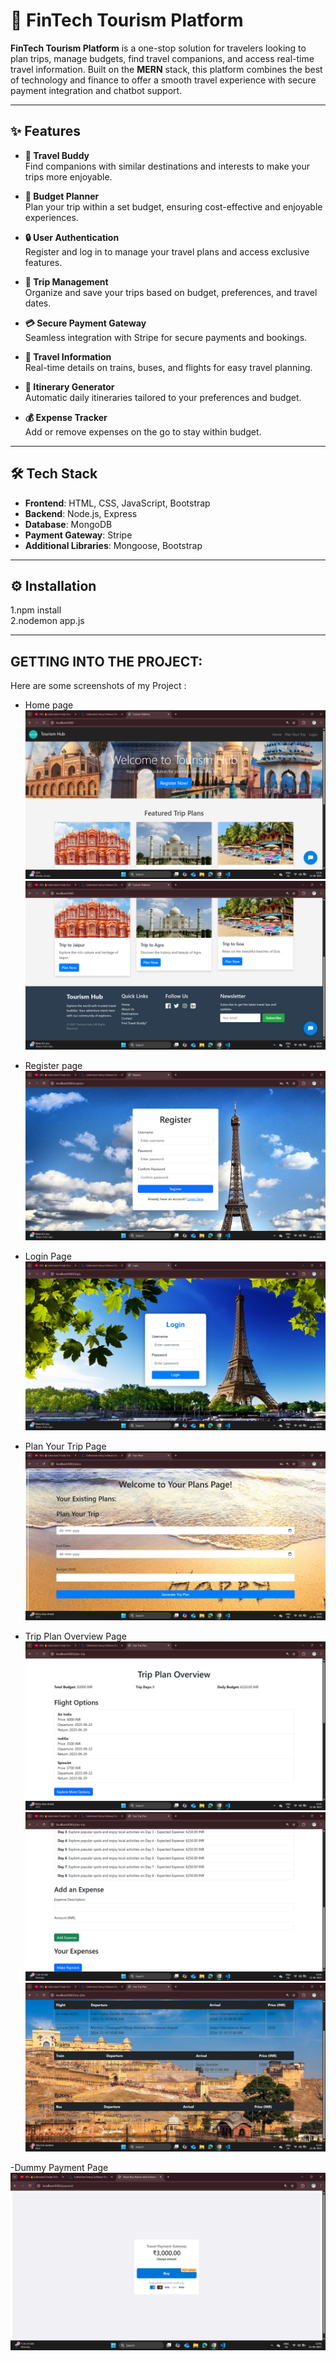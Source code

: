 # 🧳 FinTech Tourism Platform

**FinTech Tourism Platform** is a one-stop solution for travelers looking to plan trips, manage budgets, find travel companions, and access real-time travel information. Built on the **MERN** stack, this platform combines the best of technology and finance to offer a smooth travel experience with secure payment integration and chatbot support.

---

## ✨ Features

- **🧍 Travel Buddy**  
  Find companions with similar destinations and interests to make your trips more enjoyable.

- **💸 Budget Planner**  
  Plan your trip within a set budget, ensuring cost-effective and enjoyable experiences.

- **🔒 User Authentication**  
  Register and log in to manage your travel plans and access exclusive features.

- **📆 Trip Management**  
  Organize and save your trips based on budget, preferences, and travel dates.

- **💳 Secure Payment Gateway**  
  Seamless integration with Stripe for secure payments and bookings.

- **🚆 Travel Information**  
  Real-time details on trains, buses, and flights for easy travel planning.

- **📝 Itinerary Generator**  
  Automatic daily itineraries tailored to your preferences and budget.

- **💰 Expense Tracker**  
  Add or remove expenses on the go to stay within budget.

---

## 🛠️ Tech Stack

- **Frontend**: HTML, CSS, JavaScript, Bootstrap  
- **Backend**: Node.js, Express  
- **Database**: MongoDB  
- **Payment Gateway**: Stripe 
- **Additional Libraries**: Mongoose, Bootstrap

---

## ⚙️ Installation

1.npm install<br>
2.nodemon app.js

---

## GETTING INTO THE PROJECT:

Here are some screenshots of my Project :

- Home page
![image](https://github.com/Taiyabakhan/Tourism-Hub/blob/main/Screenshots/Screenshot%20(272).png)
![image](https://github.com/Taiyabakhan/Tourism-Hub/blob/main/Screenshots/Screenshot%20(273).png)

- Register page
![image](https://github.com/Taiyabakhan/Tourism-Hub/blob/main/Screenshots/Screenshot%20(275).png)

- Login Page 
![image](https://github.com/Taiyabakhan/Tourism-Hub/blob/main/Screenshots/Screenshot%20(274).png)

- Plan Your Trip Page
![image](https://github.com/Taiyabakhan/Tourism-Hub/blob/main/Screenshots/Screenshot%20(276).png)

- Trip Plan Overview Page
![image](https://github.com/Taiyabakhan/Tourism-Hub/blob/main/Screenshots/Screenshot%20(277).png)
![image](https://github.com/Taiyabakhan/Tourism-Hub/blob/main/Screenshots/Screenshot%20(278).png)
![image](https://github.com/Taiyabakhan/Tourism-Hub/blob/main/Screenshots/Screenshot%20(280).png)

-Dummy Payment Page
![image](https://github.com/Taiyabakhan/Tourism-Hub/blob/main/Screenshots/Screenshot%20(279).png)

